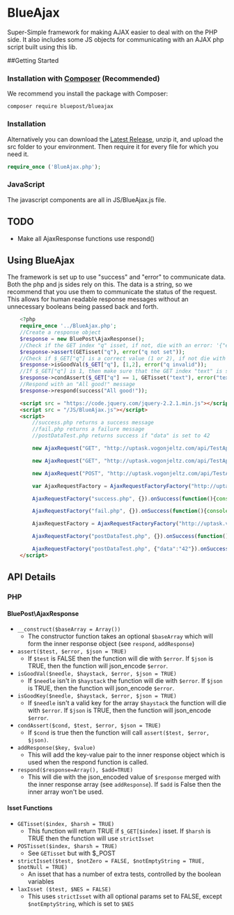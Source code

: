 # BlueAjax
Super-Simple framework for making AJAX easier to deal with on the PHP side. It also includes some JS objects for communicating with an AJAX php script built using this lib.

##Getting Started
### Installation with <a href="https://getcomposer.org/">Composer</a> (<b>Recommended</b>)
We recommend you install the package with Composer:
```
composer require bluepost/blueajax
```
### Installation
Alternatively you can download the <a href="https://github.com/BluePost/BlueAjax/releases/latest">Latest Release</a>, unzip it, and upload the src folder to your environment. Then require it for every file for which you need it. 
```php
require_once ('BlueAjax.php');
```

### JavaScript
The javascript components are all in JS/BlueAjax.js file.

## TODO
* Make all AjaxResponse functions use respond()

## Using BlueAjax
The framework is set up to use "success" and "error" to communicate data. Both the php and js sides rely on this. The data is a string, so we
recommend that you use them to communicate the status of the request. This allows for human readable response messages without an unnecessary
booleans being passed back and forth. 
```php
    <?php
    require_once '../BlueAjax.php';
    //Create a response object
    $response = new BluePost\AjaxResponse();
    //Check if the GET index "q" isset, if not, die with an error: '{"error":"q not set"}'
    $response->assert(GETisset("q"), error("q not set"));
    //Check if $_GET["q"] is a correct value (1 or 2), if not die with an error: '{"error":"q invalid"}'
    $response->isGoodVal($_GET["q"], [1,2], error("q invalid"));
    //If $_GET["q"] is 1, then make sure that the GET index "text" is set. If not, die with an error: '{"error":"text not set"}'
    $response->condAssert($_GET["q"] == 1, GETisset("text"), error("text not set"));
    //Respond with an "All good!" message
    $response->respond(success("All good!"));
```

```html
    <script src = "https://code.jquery.com/jquery-2.2.1.min.js"></script>
    <script src = "/JS/BlueAjax.js"></script>
    <script>
        //success.php returns a success message
        //fail.php returns a failure message
        //postDataTest.php returns success if "data" is set to 42

        new AjaxRequest("GET", "http://uptask.vogonjeltz.com/api/TestApi/success.php").onSuccess(function(){console.log("NS - WORKED")}).onError(function(){console.log("NS - FAILED")}).execute();

        new AjaxRequest("GET", "http://uptask.vogonjeltz.com/api/TestApi/fail.php").onSuccess(function(){console.log("NF - FAILED")}).onError(function(){console.log("NF - WORKED")}).execute();

        new AjaxRequest("POST", "http://uptask.vogonjeltz.com/api/TestApi/postDataTest.php", {"data" : 42}).onSuccess(function(){console.log("NP - WORKED")}).onError(function(){console.log("NP - FAILED")}).execute();

        var AjaxRequestFactory = AjaxRequestFactoryFactory("http://uptask.vogonjeltz.com/api/TestApi/", {}, "GET");

        AjaxRequestFactory("success.php", {}).onSuccess(function(){console.log("FS - WORKED")}).onError(function(){console.log("FS - FAILED")}).execute();

        AjaxRequestFactory("fail.php", {}).onSuccess(function(){console.log("FF - FAILED")}).onError(function(){console.log("FF - WORKED")}).execute();

        AjaxRequestFactory = AjaxRequestFactoryFactory("http://uptask.vogonjeltz.com/api/TestApi/", {"data":"20"}, "POST", function(){}, function (){}, "success", "error", false);

        AjaxRequestFactory("postDataTest.php", {}).onSuccess(function(){console.log("DD - FAILED")}).onError(function(data){console.log("DD - WORKED")}).execute();

        AjaxRequestFactory("postDataTest.php", {"data":"42"}).onSuccess(function(){console.log("DO - WORKED")}).onError(function(data){console.log("DO - FAILED")}).execute();
    </script>
```
## API Details
### PHP
#### BluePost\AjaxResponse
* `__construct($baseArray = Array())`
  * The constructor function takes an optional `$baseArray` which will form the inner response object (see `respond`, `addResponse`)
* `assert($test, $error, $json = TRUE)`
  * If `$test` is FALSE then the function will die with `$error`. If `$json` is TRUE, then the function will json_encode `$error`.
* `isGoodVal($needle, $haystack, $error, $json = TRUE)`
  * If `$needle` isn't in `$haystack` the function will die with `$error`. If `$json` is TRUE, then the function will json_encode `$error`.
* `isGoodKey($needle, $haystack, $error, $json = TRUE)`
  * If `$needle` isn't a valid key for the array `$haystack` the function will die with `$error`. If `$json` is TRUE, then the function will json_encode `$error`.
* `condAssert($cond, $test, $error, $json = TRUE)`
  * If `$cond` is true then the function will call `assert($test, $error, $json)`.
* `addResponse($key, $value)`
  * This will add the key-value pair to the inner response object which is used when the respond function is called.
* `respond($response=Array(), $add=TRUE)`
  * This will die with the json_encoded value of `$response` merged with the inner response array (see `addResponse`). If `$add` is False then the inner array won't be used.

#### Isset Functions
* `GETisset($index, $harsh = TRUE)`
  * This function will return TRUE if `$_GET[$index]` isset. If `$harsh` is TRUE then the function will use `strictIsset`
* `POSTisset($index, $harsh = TRUE)`
  * See `GETisset` but with $_POST
* `strictIsset($test, $notZero = FALSE, $notEmptyString = TRUE, $notNull = TRUE)`
    * An isset that has a number of extra tests, controlled by the boolean variables
* `laxIsset ($test, $NES = FALSE)`
  * This uses `strictIsset` with all optional params set to FALSE, except `$notEmptyString`, which is set to `$NES`